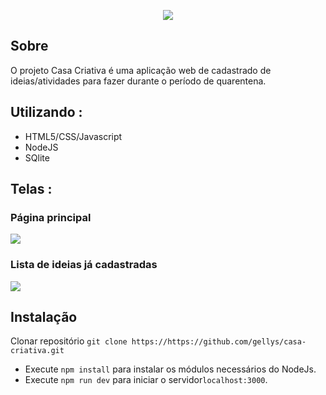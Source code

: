 <p align="center">
  <img src="https://ik.imagekit.io/1jpdyb97qy/Logo_O42oN5cmB.png">
</p>


## Sobre
O projeto Casa Criativa é uma aplicação web de cadastrado de ideias/atividades para fazer durante o período de quarentena.

## Utilizando :
- HTML5/CSS/Javascript
- NodeJS
- SQlite

## Telas :
### Página principal
<img src="https://ik.imagekit.io/1jpdyb97qy/home_QxwMGvJ5X.PNG">

### Lista de ideias já cadastradas
<img src="https://ik.imagekit.io/1jpdyb97qy/ideasss_66iBTSkR9.PNG">


## Instalação
Clonar repositório ```git clone https://https://github.com/gellys/casa-criativa.git```

- Execute ```npm install``` para instalar os módulos necessários do NodeJs.
- Execute ```npm run dev``` para iniciar o servidor```localhost:3000```.



